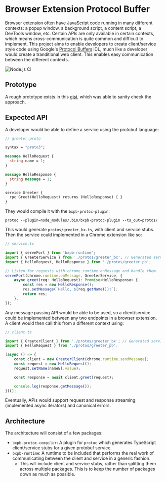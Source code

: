 # Browser Extension Protocol Buffer

Browser extension often have JavaScript code running in many different contexts: a popup window, a
background script, a content script, a DevTools window, etc. Certain APIs are only available in
certain contexts, which means cross-communication is quite common and difficult to implement. This
project aims to enable developers to create client/service style code using Google's
[Protocol Buffers](https://developers.google.com/protocol-buffers) IDL, much like a developer would
create a tranditional web client. This enables easy communication between the different contexts.

![Node.js CI](https://github.com/dgp1130/bxpb/workflows/Node.js%20CI/badge.svg?branch=master)

## Prototype

A rough prototype exists in this
[gist](https://gist.github.com/dgp1130/c4932d048eb3293c503c1acd7cf8f763), which was able to sanity
check the approach.

## Expected API

A developer would be able to define a service using the protobuf language:

```proto
// greeter.proto

syntax = "proto3";

message HelloRequest {
  string name = 1;
}

message HelloResponse {
  string message = 1;
}

service Greeter {
  rpc Greet(HelloRequest) returns (HelloResponse) { }
}
```

They would compile it with the `bxpb-protoc-plugin`:

```shell
protoc --plugin=node_modules/.bin/bxpb-protoc-plugin --ts_out=protos/
```

This would generate `protos/greeter_bx.ts`, with client and service stubs. Then the service
could implemented in a Chrome extension like so:

```typescript
// service.ts

import { servePort } from 'bxpb-runtime';
import { GreeterService } from './protos/greeter_bx'; // Generated service.
import { HelloRequest, HelloResponse } from './protos/greeter_pb';

// Listen for requests with chrome.runtime.onMessage and handle them.
servePort(chrome.runtime.onMessage, GreeterService, {
    async greet(req: HelloRequest): Promise<HelloResponse> {
        const res = new HelloResponse();
        res.setMessage(`Hello, ${req.getName()}!`);
        return res;
    },
});
```

Any message passing API would be able to be used, so a client/service could be implemented between
any two endpoints in a browser extension. A client would then call this from a different context
using:

```typescript
// client.ts

import { GreeterClient } from './protos/greeter_bx'; // Generated service.
import { HelloRequest } from './protos/greeter_pb';

(async () => {
    const client = new GreeterClient(chrome.runtime.sendMessage);
    const request = new HelloRequest();
    request.setName(nameEl.value);

    const response = await client.greet(request);

    console.log(response.getMessage());
})();
```

Eventually, APIs would support request and response streaming (implemented async iterators) and
canonical errors.

## Architecture

The architecture will consist of a few packages:

*   `bxpb-protoc-compiler`: A plugin for `protoc` which generates TypeScript client/service stubs
    for a given protobuf service.
*   `bxpb-runtime`: A runtime to be included that performs the real work of communicating between
    the client and service in a generic fashion.
    *   This will include client and service stubs, rather than splitting them across multiple
        packages. This is to keep the number of packages down as much as possible.
